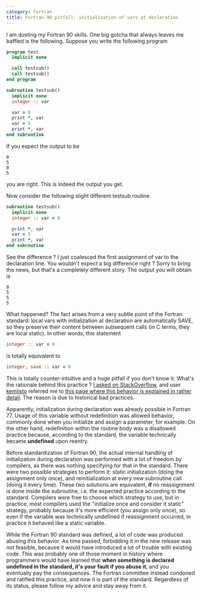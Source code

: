 ```yaml
---
category: fortran
title: Fortran 90 pitfall: initialization of vars at declaration
---
```


I am dusting my Fortran 90 skills. One big gotcha that always leaves me
baffled is the following. Suppose you write the following program

```fortran
program test
  implicit none

  call testsub()
  call testsub()
end program

subroutine testsub()
  implicit none
  integer :: var

  var = 0
  print *, var
  var = 5
  print *, var
end subroutine
```

If you expect the output to be

```
0
5
0
5
```

you are right. This is indeed the output you get.

Now consider the following slight different testsub routine

```fortran
subroutine testsub()
  implicit none
  integer :: var = 0

  print *, var
  var = 5
  print *, var
end subroutine
```

See the difference ? I just coalesced the first assignment of var to the
declaration line. You wouldn\'t expect a big difference right ? Sorry to
bring the news, but that\'s a completely different story. The output you
will obtain is

```
0
5
5
5
```

What happened? The fact arises from a very subtle point of the Fortran
standard: local vars with initialization at declaration are
automatically SAVE, so they preserve their content between subsequent
calls (in C terms, they are local static). In other words, this
statement

```fortran
integer :: var = 0
```

is totally equivalent to

```fortran
integer, save :: var = 0
```

This is totally counter-intuitive and a huge pitfall if you don\'t know
it. What\'s the rationale behind this practice ? [I asked on
StackOverflow](http://stackoverflow.com/questions/3352741/fortran-assignment-on-declaration-and-save-attribute-gotcha),
and user [kemiisto](http://stackoverflow.com/users/153349/kemiisto)
referred me to [this page where this behavior is explained in rather
detail](http://www.rhinocerus.net/forum/lang-fortran/92384-initialization-local-variables.html).
The reason is due to historical bad practices.

Apparently, initialization during declaration was already possible in
Fortran 77. Usage of this variable without redefinition was allowed
behavior, commonly done when you initialize and assign a parameter, for
example. On the other hand, redefinition within the routine body was a
disallowed practice because, according to the standard, the variable
technically became **undefined** upon reentry.

Before standardization of Fortran 90, the actual internal handling of
initialization during declaration was performed with a lot of freedom by
compilers, as there was nothing specifying for that in the standard.
There were two possible strategies to perform it: static initialization
(doing the assignment only once), and reinitialization at every new
subroutine call (doing it every time). These two solutions are
equivalent, **if** no reassignment is done inside the subroutine, i.e.
the expected practice according to the standard. Compilers were free to
choose which strategy to use, but in practice, most compilers used the
\"initialize once and consider it static\" strategy, probably because
it\'s more efficient (you assign only once), so even if the variable was
technically undefined if reassignment occurred, in practice it behaved
like a static variable.

While the Fortran 90 standard was defined, a lot of code was produced
abusing this behavior. As time passed, forbidding it in the new release
was not feasible, because it would have introduced a lot of trouble with
existing code. This was probably one of those moment in history where
programmers would have learned that **when something is declared
undefined in the standard, it\'s your fault if you abuse it**, and you
eventually pay the consequences. The Fortran committee instead condoned
and ratified this practice, and now it is part of the standard.
Regardless of its status, please follow my advice and stay away from it.
